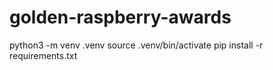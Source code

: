 # golden-raspberry-awards

python3 -m venv .venv
source .venv/bin/activate
pip install -r requirements.txt
